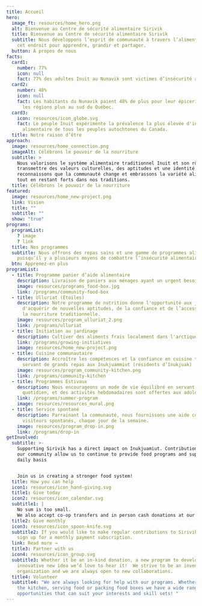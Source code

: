 ```yaml
---
title: Accueil
hero:
  image_ft: resources/home_hero.png
  alt: Bienvenue au Centre de sécurité alimentaire Sirivik
  title: Bienvenue au Centre de sécurité alimentaire Sirivik
  subtitle: Nous développons l’esprit de communauté à travers l’alimentation, dans
    cet endroit pour apprendre, grandir et partager.
  button: À propos de nous
facts:
  card1:
    number: 77%
    icon: null
    fact: 77% des adultes Inuit au Nunavik sont victimes d’insécurité alimentaire.
  card2:
    number: 48%
    icon: null
    fact: Les habitants du Nunavik paient 48% de plus pour leur épicerie que dans
      les régions plus au sud du Québec.
  card3:
    icon: resources/icon_globe.svg
    fact: Le peuple Inuit expérimente la prévalence la plus élevée d'insécurité
      alimentaire de tous les peuples autochtones du Canada.
  title: Notre raison d’être
approach:
  image: resources/home_connection.png
  imageAlt: Célébrons le pouvoir de la nourriture
  subtitle: >
    Nous valorisons le système alimentaire traditionnel Inuit et son rôle de
    transmettre des valeurs culturelles, des aptitudes et une identité. Nous
    reconnaissons que la communauté change et embrassons la variété alimentaire
    tout en restant forts dans nos traditions.
  title: Célébrons le pouvoir de la nourriture
featured:
  image: resources/home_new-project.png
  link: Vision
  title: ""
  subtitle: ""
  show: "true"
programs:
  programList:
    ? image
    ? link
  title: Nos programmes
  subtitle: Nous offrons des repas sains et une gamme de programmes alimentaires
    puisqu’il y a plusieurs moyens de combattre l’insécurité alimentaire.
  btn: Apprenez-en plus
programList:
  - title: Programme panier d’aide alimentaire
    description: Livraison de paniers aux ménages ayant un urgent besoin d’assistance
    image: resources/programs_food-box.jpg
    link: /programs/community-food-box
  - title: Ulluriat (Étoiles)
    description: Notre programme de nutrition donne l'opportunité aux jeunes
      d'acquérir de nouvelles aptitudes, de la confiance et de l’accessibilité à
      la nourriture traditionnelle.
    image: resources/program_ulluriat_2.png
    link: /programs/ulluriat
  - title: Initiation au jardinage
    description: Cultiver des aliments frais localement dans l'arctique
    link: /programs/growing-initiatives
    image: resources/home_new-project.png
  - title: Cuisine communautaire
    description: Accroître les compétences et la confiance en cuisine tout en
      servant de grands repas aux Inukjuammiut (résidents d’Inukjuak)
    image: resources/program_community-kitchen.png
    link: /programs/community-kitchen
  - title: Programmes Estivaux
    description: Nous encourageons un mode de vie équilibré en servant un déjeuner
      quotidien, et des activités hebdomadaires sont offertes aux adolescents.
    link: /programs/summer-program
    image: resources/resources_mural.png
  - title: Service spontané
    description: Parrainant la communauté, nous fournissons une aide constante aux
      visiteurs spontanés, chaque jour de la semaine.
    image: resources/program_drop-in.png
    link: /programs/drop-in
getInvolved:
  subtitle: >-
    Supporting Sirivik has a direct impact on Inukjuamiut. Contributions from
    our community allow us to continue to provide food programs and support on a
    daily basis


    Join us in creating a stronger food system!
  title: How you can help
  icon1: resources/icon_hand-giving.svg
  title1: Give today
  icon2: resources/icon_calendar.svg
  subtitle1: |
    No sum is too small.
    We also accept co-op transfers and in person cash donations at our location.
  title2: Give monthly
  icon3: resources/icon_spoon-knife.svg
  subtitle2: If you would like to make regular contributions to Sirivik you can
    sign up for a monthly payment subscription.
  link: Read more →
  title3: Partner with us
  icon4: resources/icon_group.svg
  subtitle3: Whether it be an in-kind donation, a new program to develop or an
    innovative new idea we’d love to hear it!  We strive to be an inventive
    organization and we are always open to new collaborations.
  title4: Volunteer
  subtitle4: "We are always looking for help with our programs. Whether it’s in
    the kitchen, serving food or packing food boxes we have a wide range of
    opportunities that can suit your interests and skill sets! "
---
```

